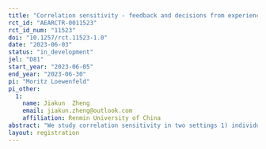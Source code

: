 ```yaml
---
title: "Correlation sensitivity - feedback and decisions from experience "
rct_id: "AEARCTR-0011523"
rct_id_num: "11523"
doi: "10.1257/rct.11523-1.0"
date: "2023-06-03"
status: "in_development"
jel: "D81"
start_year: "2023-06-05"
end_year: "2023-06-30"
pi: "Moritz Loewenfeld"
pi_other:
  1:
    name: Jiakun  Zheng
    email: jiakun.zheng@outlook.com
    affiliation: Renmin University of China
abstract: "We study correlation sensitivity in two settings 1) individuals receive outcome feedback for known choice tasks 2) individuals make decisions from experience. "
layout: registration
---
```



